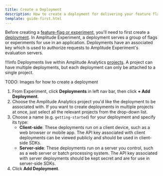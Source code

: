 ```yaml
---
title: Create a Deployment
description: How to create a deployment for delivering your feature flags and experiments.
template: guide-first.html
---
```


Before creating a [feature-flag or experiment](../../general/data-model.md#flags-and-experiments), you'll need to first create a [deployment](../../general/data-model.md#deployments). In Amplitude Experiment, a deployment serves a group of flags or experiments for use in an application. Deployments have an associated key which is used to authorize requests to Amplitude Experiment's evaluation servers.

!!!info
    Deployments live within Amplitude Analytics [projects](../../general/data-model.md#projects). A project can have multiple deployments, but each deployment can only be attached to a single project.

TODO: Images for how to create a deployment

1. From Experiment, click **Deployments** in left nav bar, then click **+ Add Deployment**.
2. Choose the Amplitude Analytics project you'd like the deployment to be associated with. If you want to create deployments in multiple projects at once, just select all the relevant projects from the drop-down list.
3. Choose a name (e.g. `getting-started`) for your deployment and specify its type:
    - **Client-side**: These deployments run on a client device, such as a web browser or mobile app. The API key associated with client deployments can be viewed publicly and should be used in client-side SDKs.
    - **Server-side**: These deployments run on a server you control, such as a web server or batch processing system. The API key associated with server deployments should be kept secret and are for use in server-side SDKs.
4. Click **Add Deployment**.